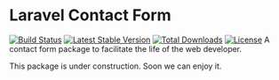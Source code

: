 # Laravel Contact Form

[![Build Status](https://travis-ci.com/Queopius/Laravel-Contactform.svg?branch=master)](https://travis-ci.com/Queopius/Laravel-Contactform)
[![Latest Stable Version](https://poser.pugx.org/queopius/laravel-contactform/v/stable)](https://packagist.org/packages/queopius/laravel-contactform)
[![Total Downloads](https://poser.pugx.org/queopius/laravel-contactform/downloads)](https://packagist.org/packages/queopius/laravel-contactform)
[![License](https://poser.pugx.org/queopius/laravel-contactform/license)](https://packagist.org/packages/queopius/laravel-contactform)
A contact form package to facilitate the life of the web developer.

This package is under construction. Soon we can enjoy it.

 
